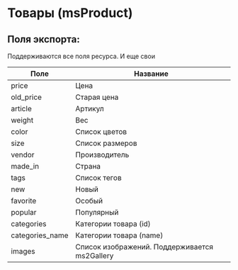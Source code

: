 # Товары (msProduct)

## Поля экспорта:

Поддерживаются все поля ресурса. И еще свои

| Поле            | Название                                      |
|-----------------|-----------------------------------------------|
| price           | Цена                                          |
| old_price       | Старая цена                                   |
| article         | Артикул                                       |
| weight          | Вес                                           |
| color           | Список цветов                                 |
| size            | Список размеров                               |
| vendor          | Производитель                                 |
| made_in         | Страна                                        |
| tags            | Список тегов                                  |
| new             | Новый                                         |
| favorite        | Особый                                        |
| popular         | Популярный                                    |
| categories      | Категории товара (id)                         |
| categories_name | Категории товара (name)                       |
| images          | Список изображений. Поддерживается ms2Gallery |
